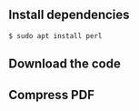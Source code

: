 Install dependencies
--------------------
```
$ sudo apt install perl
```

Download the code
-----------------

Compress PDF
------------
